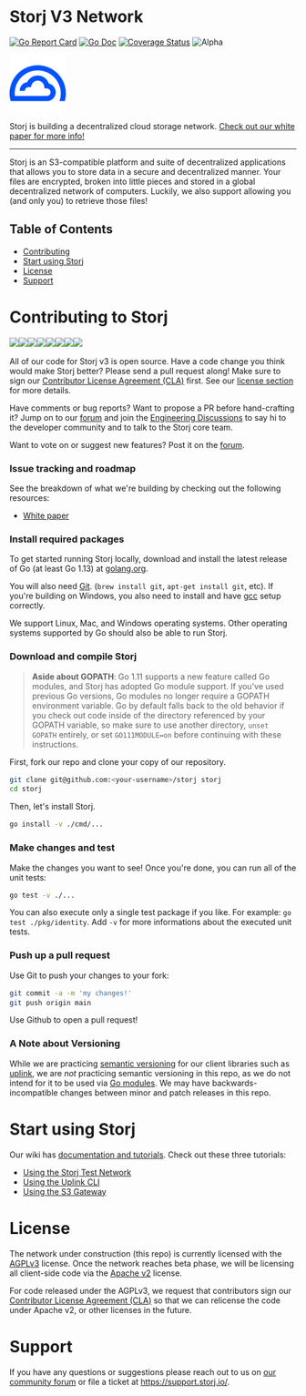 # Storj V3 Network

[![Go Report Card](https://goreportcard.com/badge/storj.io/storj)](https://goreportcard.com/report/storj.io/storj)
[![Go Doc](https://img.shields.io/badge/godoc-reference-blue.svg?style=flat-square)](https://pkg.go.dev/storj.io/storj)
[![Coverage Status](https://img.shields.io/badge/coverage-master-green.svg)](https://build.dev.storj.io/job/storj/job/main/cobertura)
![Alpha](https://img.shields.io/badge/version-alpha-green.svg)

<img src="https://github.com/storj/storj/raw/main/resources/logo.png" width="100">

Storj is building a decentralized cloud storage network.
[Check out our white paper for more info!](https://storj.io/white-paper)

----

Storj is an S3-compatible platform and suite of decentralized applications that
allows you to store data in a secure and decentralized manner. Your files are
encrypted, broken into little pieces and stored in a global decentralized
network of computers. Luckily, we also support allowing you (and only you) to
retrieve those files!

## Table of Contents

- [Contributing](#contributing-to-storj)
- [Start using Storj](#start-using-storj)
- [License](#license)
- [Support](#support)

# Contributing to Storj

[![](https://sourcerer.io/fame/jtolds/storj/storj/images/0)](https://sourcerer.io/fame/jtolds/storj/storj/links/0)[![](https://sourcerer.io/fame/jtolds/storj/storj/images/1)](https://sourcerer.io/fame/jtolds/storj/storj/links/1)[![](https://sourcerer.io/fame/jtolds/storj/storj/images/2)](https://sourcerer.io/fame/jtolds/storj/storj/links/2)[![](https://sourcerer.io/fame/jtolds/storj/storj/images/3)](https://sourcerer.io/fame/jtolds/storj/storj/links/3)[![](https://sourcerer.io/fame/jtolds/storj/storj/images/4)](https://sourcerer.io/fame/jtolds/storj/storj/links/4)[![](https://sourcerer.io/fame/jtolds/storj/storj/images/5)](https://sourcerer.io/fame/jtolds/storj/storj/links/5)[![](https://sourcerer.io/fame/jtolds/storj/storj/images/6)](https://sourcerer.io/fame/jtolds/storj/storj/links/6)[![](https://sourcerer.io/fame/jtolds/storj/storj/images/7)](https://sourcerer.io/fame/jtolds/storj/storj/links/7)

All of our code for Storj v3 is open source. Have a code change you think would make Storj better? Please send a pull request along! Make sure to sign our [Contributor License Agreement (CLA)](https://docs.google.com/forms/d/e/1FAIpQLSdVzD5W8rx-J_jLaPuG31nbOzS8yhNIIu4yHvzonji6NeZ4ig/viewform) first. See our [license section](#license) for more details.

Have comments or bug reports? Want to propose a PR before hand-crafting it? Jump on to our [forum](https://forum.storj.io) and join the [Engineering Discussions](https://forum.storj.io/c/engineer-amas) to say hi to the developer community and to talk to the Storj core team.

Want to vote on or suggest new features? Post it on the [forum](https://forum.storj.io/c/parent-cat/5).

### Issue tracking and roadmap

See the breakdown of what we're building by checking out the following resources:

 * [White paper](https://storj.io/whitepaper)

### Install required packages

To get started running Storj locally, download and install the latest release of Go (at least Go 1.13) at [golang.org](https://golang.org).

You will also need [Git](https://git-scm.com/). (`brew install git`, `apt-get install git`, etc).
If you're building on Windows, you also need to install and have [gcc](https://gcc.gnu.org/install/binaries.html) setup correctly.

We support Linux, Mac, and Windows operating systems. Other operating systems supported by Go should also be able to run Storj.

### Download and compile Storj

> **Aside about GOPATH**: Go 1.11 supports a new feature called Go modules,
> and Storj has adopted Go module support. If you've used previous Go versions,
> Go modules no longer require a GOPATH environment variable. Go by default
> falls back to the old behavior if you check out code inside of the directory
> referenced by your GOPATH variable, so make sure to use another directory,
> `unset GOPATH` entirely, or set `GO111MODULE=on` before continuing with these
> instructions.

First, fork our repo and clone your copy of our repository.

```bash
git clone git@github.com:<your-username>/storj storj
cd storj
```

Then, let's install Storj.

```bash
go install -v ./cmd/...
```

### Make changes and test

Make the changes you want to see! Once you're done, you can run all of the unit tests:

```bash
go test -v ./...
```

You can also execute only a single test package if you like. For example:
`go test ./pkg/identity`. Add `-v` for more informations about the executed unit
tests.

### Push up a pull request

Use Git to push your changes to your fork:

```bash
git commit -a -m 'my changes!'
git push origin main
```

Use Github to open a pull request!

### A Note about Versioning

While we are practicing [semantic versioning](https://semver.org/) for our client
libraries such as [uplink](https://github.com/storj/uplink), we are *not* practicing
semantic versioning in this repo, as we do not intend for it to be used via
[Go modules](https://blog.golang.org/using-go-modules). We may have
backwards-incompatible changes between minor and patch releases in this repo.

# Start using Storj

Our wiki has [documentation and tutorials](https://github.com/storj/storj/wiki).
Check out these three tutorials:

 * [Using the Storj Test Network](https://github.com/storj/storj/wiki/Test-network)
 * [Using the Uplink CLI](https://github.com/storj/storj/wiki/Uplink-CLI)
 * [Using the S3 Gateway](https://github.com/storj/storj/wiki/S3-Gateway)

# License

The network under construction (this repo) is currently licensed with the
[AGPLv3](https://www.gnu.org/licenses/agpl-3.0.en.html) license. Once the network
reaches beta phase, we will be licensing all client-side code via the
[Apache v2](https://www.apache.org/licenses/LICENSE-2.0) license.

For code released under the AGPLv3, we request that contributors sign our
[Contributor License Agreement (CLA)](https://docs.google.com/forms/d/e/1FAIpQLSdVzD5W8rx-J_jLaPuG31nbOzS8yhNIIu4yHvzonji6NeZ4ig/viewform) so that we can relicense the
code under Apache v2, or other licenses in the future.

# Support

If you have any questions or suggestions please reach out to us on
[our community forum](https://forum.storj.io/) or file a ticket at
https://support.storj.io/.
